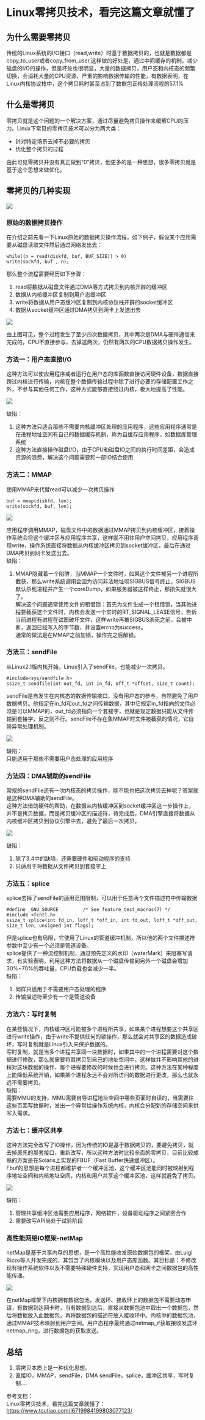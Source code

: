 # Linux零拷贝技术，看完这篇文章就懂了

## 为什么需要零拷贝
传统的Linux系统的I/O接口（read,write）时基于数据拷贝的，也就是数据都是copy_to_user或者copy_from_user,这样做的好处是，通过中间缓存的机制，减少磁盘的I/O的操作，但是坏处也很明显，大量的数据拷贝，用户态和内核态的频繁切换，会消耗大量的CPU资源，严重的影响数据传输的性能，有数据表明，在Linux内核协议栈中，这个拷贝耗时甚至占到了数据包正格处理流程的57.1%

## 什么是零拷贝
零拷贝就是这个问题的一个解决方案，通过尽量避免拷贝操作来缓解CPU的压力。Linux下常见的零拷贝技术可以分为两大类：  
* 针对特定场景去掉不必要的拷贝
* 优化整个拷贝的过程  

由此可见零拷贝并没有真正做到“0”拷贝，他更多的是一种思想，很多零拷贝就是基于这个思想来做优化。

## 零拷贝的几种实现

![](./source/zeroCopy_001.jpeg)

### 原始的数据拷贝操作
在介绍之前先看一下Linux原始的数据拷贝操作流程，如下例子，假设某个应用需要从磁盘读取文件然后通过网络发出去：  
```
while((n = read(diskfd, buf, BUF_SIZE)) > 0)
write(sockfd, buf , n);
```

那么整个流程需要经历如下步骤：  
1. read将数据从磁盘文件通过DMA等方式拷贝到内核开辟的缓冲区
2. 数据从内核缓冲区复制到用户态缓冲区
3. write将数据从用户态缓冲区复制到内核协议栈开辟的socket缓冲区
4. 数据从socket缓冲区通过DMA拷贝到网卡上发送出去

![](./source/zeroCopy_001.png)

由上图可见，整个过程发生了至少四次数据拷贝，其中两次是DMA与硬件通信来完成的，CPU不直接参与，去掉这两次，仍然有两次的CPU数据拷贝操作发生。

### 方法一：用户态直接I/O
这种方法可以使应用程序或者运行在用户态的库函数直接访问硬件设备，数据直接跨过内核进行传输，内核在整个数据传输过程中除了进行必要的存储配置工作之外，不参与其他任何工作，这种方式能够直接绕过内核，极大地提高了性能。  

![](./source/zeroCopy_002.jpeg)

缺陷：  
1. 这种方法只适合那些不需要内核缓冲区处理的应用程序，这些应用程序通常是在进程地址空间有自己的数据缓存机制，称为自缓存应用程序，如数据库管理系统
2. 这种方法直接操作磁盘I/O，由于CPU和磁盘IO之间的执行时间差距，会造成资源的浪费，解决这个问题需要和一部IO结合使用

### 方法二：MMAP
使用MMAP来代替read可以减少一次拷贝操作
```
buf = mmap(diskfd, len);
write(sockfd, buf, len);
```

![](./source/zeroCopy_002.png)

应用程序调用MMAP，磁盘文件中的数据通过MMAP拷贝到内核缓冲区，接着操作系统会将这个缓冲区与应用程序共享，这样就不用往用户空间拷贝，应用程序调用write，操作系统直接将数据从内核缓冲区拷贝到socket缓冲区，最后在通过DMA拷贝到网卡发送出去。  
缺陷：  
1. MMAP隐藏着一个陷阱，当MMAP一个文件时，如果这个文件被另一个进程所截获，那么write系统调用会因为访问非法地址呗SIGBUS信号终止，SIGBUS默认杀死进程并产生一个coreDump，如果服务器被这样终止，那损失就很大了。  
解决这个问题通常使用文件的租借锁：首先为文件生成一个租借锁，当其他进程要截获这个文件时，内核会发送一个实时的RT_SIGNAL_LEASE信号，告诉当前进程有进程在试图破坏文件，这样write再被SIGBUS杀死之前，会被中断，返回已经写入的字节数，并设置errno为success。  
通常的做法是在MMAP之前加锁，操作完之后解锁。  

### 方法三：sendFile
从Linux2.1版内核开始，Linux引入了sendFile，也能减少一次拷贝。

```
#include<sys/sendfile.h>
ssize_t sendfile(int out_fd, int in_fd, off_t *offset, size_t count);
```

sendFile是自发生在内核态的数据传输接口，没有用户态的参与，自然避免了用户数据拷贝。他指定在in_fd和out_fd之间传输数据，其中它规定in_fd指向的文件必须是可以MMAP的，out_fd必须指向一个套接字，也就是规定数据只能从文件传输到套接字，反之则不行。sendFile不存在象MMAP时文件被截获的情况，它自带异常处理机制。  

![](./source/zeroCopy_003.jpeg)

缺陷：  
只能适用于那些不需要用户态处理的应用程序

### 方法四：DMA辅助的sendFile
常规的sendFile还有一次内核态的拷贝操作，能不能也把这次拷贝去掉呢？答案就是这种DMA辅助的sendFile。  
这种方法借助硬件的帮助，在数据从内核缓冲区到socket缓冲区这一步操作上，并不是拷贝数据，而是拷贝缓冲区的描述符，待完成后，DMA引擎直接将数据从内核缓冲区拷贝到协议引擎中去，避免了最后一次拷贝。  

![](./source/zeroCopy_004.jpeg)

缺陷：  
1. 除了3.4中的缺陷，还需要硬件和驱动程序的支持
2. 只适用于将数据从文件拷贝到套接字上

### 方法五：splice
splice去掉了sendFile的适用范围限制，可以用于任意两个文件描述符中传输数据  

```
#define _GNU_SOURCE         /* See feature_test_macros(7) */
#include <fcntl.h>
ssize_t splice(int fd_in, loff_t *off_in, int fd_out, loff_t *off_out, size_t len, unsigned int flags);
```

但是splice也有局限，它使用了Linux的管道缓冲机制，所以他的两个文件描述符参数中至少有一个必须是管道设备。  
splice提供了一种流控制机制，通过预先定义的水印（waterMark）来阻塞写请求，有实验表明，利用这种方法将数据从一个磁盘传输到另外一个磁盘会增加30%~70%的吞吐量，CPU负载也会减少一半。  
缺陷：  
1. 同样只适用于不需要用户态处理的程序
2. 传输描述符至少有一个是管道设备

### 方法六：写时复制
在某些情况下，内核缓冲区可能被多个进程所共享，如果某个进程想要这个共享区进行write操作，由于write不提供任何的锁操作，那么就会对共享区的数据造成破坏，写时复制就是Linux引入来保护数据的。  
写时复制，就是当多个进程共享同一块数据时，如果其中的一个进程需要对这个数据进行修改，那么就需要将其拷贝到自己的地址空间中，这样做并不影响其他的进程对这块数据的操作，每个进程要修改的时候也会进行拷贝。这种方法在某种程度上能降低系统开销，如果某个进程永远不会对所访问的数据进行更改，那么也就永远不需要拷贝。  
缺陷：  
需要MMU的支持，MMU需要自导进程地址空间中哪些页面时自读的，当需要往这些页面写数据时，发出一个异常给操作系统内核，内核会分配新的存储空间来供写入需求。

### 方法七：缓冲区共享
这种方法完全改写了IO操作，因为传统的IO是基于数据拷贝的，要避免拷贝，就去掉原先的那套接口，重新改写，所以这种方法时比较全面的零拷贝，目前比较成熟的方案是在Solaris上实现的FBUF（Fast Buffer快速缓冲区）。  
Fbuf的思想是每个进程都维护者一个缓冲区池，这个缓冲区池能同时被映射到程序地址空间和内核地址空间，内核和用户共享这个缓冲区池，这样就避免了拷贝。  

![](./source/zeroCopy_005.jpeg)

缺陷：  
1. 管理共享缓冲区池需要应用程序，网络软件，设备驱动程序之间紧密合作
2. 需要改写API尚处于试验阶段

### 高性能网络IO框架-netMap
netMap是基于共享内存的思想，是一个高性能收发原始数据包的框架，由Luigi Rizzo等人开发完成的，其包含了内核模块以及用户态库函数。其目标是：不修改现有操作系统软件以及不需要特殊硬件支持，实现用户态和网卡之间数据包的高性能传递。  

![](./source/zeroCopy_006.jpeg)

在netMap框架下内核拥有数据包池，发送环、接收环上的数据包不需要动态申请，有数据到达网卡时，当有数据到达后，直接从数据包池中取出一个数据包，然后将数据放入此数据包，再将数据包的描述符放入接收环中。内核中的数据包池，通过MMAP技术映射到用户空间。用户态程序最终通过netmap_if获取接收发送环netmap_ring，进行数据包的获取发送。  

## 总结
1. 零拷贝本质上是一种优化思想。
2. 直接IO，MMAP，sendFile，DMA sendFile，splice，缓冲区共享，写时复制....


参考文档：  
Linux零拷贝技术，看完这篇文章就懂了：https://www.toutiao.com/i6719984199803077123/